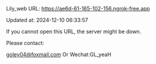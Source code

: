 Lily_web URL: https://ae6d-61-165-102-156.ngrok-free.app

Updated at: 2024-12-10 06:33:57

If you cannot open this URL, the server might be down.

Please contact: 

goley04@foxmail.com Or Wechat:GL_yeaH